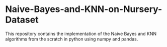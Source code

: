 # Naive-Bayes-and-KNN-on-Nursery-Dataset
This repository contains the implementation of the Naive Bayes and KNN algorithms from the scratch in python using numpy and pandas.
